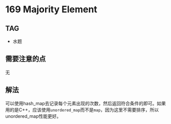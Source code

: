 # 169 Majority Element    

## TAG
* 水题

## 需要注意的点
无

## 解法
可以使用hash_map去记录每个元素出现的次数，然后返回符合条件的即可。如果用的是C++，应该使用`unordered_map`而不是`map`，因为这里不需要排序，所以unordered_map性能更好。